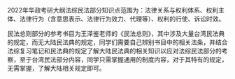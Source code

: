 2022年华政考研大纲法综民法部分知识点范围为：法律关系与权利体系、权利主体、法律行为（含意思表示、法律行为效力、代理等）、权利的行使、诉讼时效。

民法总则部分的参考书目为王泽鉴老师的《民法总则》，其中涉及大量台湾民法典的规定，而无大陆民法典的规定，同学们需要自己辨别书目中的相关法条，并结合法综复习笔记和民法典的规定了解大陆民法典的相关知识以应对法综民法部分的考察，至于台湾民法部分内容，同学只需掌握通用的制度内容，对于其特有的规定，无需掌握，了解大陆相关规定即可。